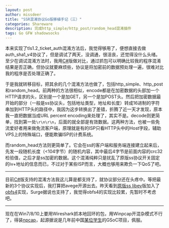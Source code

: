 ```yaml
---
layout: post
author: missdeer
title: "SSR混淆协议Go版移植手记（三）"
categories: Shareware
description: 完成http_simple/http_post/random_head混淆插件
tags: Go GFW shadowsocks
---
```


本来实现了tls1.2_ticket_auth混淆方法后，我觉得够用了，便想直接去做auth_sha1_v4协议了，但是调试了两天，没调通，很沮丧，还觉得没什么头绪。至少在调试混淆方法时，我用[C#](https://github.com/shadowsocksr/shadowsocksr-csharp/releases)版做对比，通过抓包可以明确比较我的程序混淆结果是否正确，但协议就要麻烦些，协议是将加密前的数据预处理一遍，很难对比我的程序是否处理正确了。

于是我就转移目标，把其余的几个混淆方法也做了，包括http_simple、http_post和random_head。前两种的方法很相似，encode都是在加密数据的头部加一个HTTP请求的头，区别是一个是加GET，另一个是加POST头。然后把加密数据最开始的部分（一般是ss协议头，包括地址类型，地址和长度）转成16进制的字符串加到HTTP头的路径中，我因为这步转换出了差错，折腾了近一天才发现，原本我一直把数据当成URL percent encoding来处理了，其实不是。decode则更简单，找到第一处`\r\n\r\n`，后面的就全部是有效数据。这两种方法，也被一些免流爱好者用来做免流客户端，原理就是有的ISP只看HTTP头中的Host字段，辅助VPS上的特殊端口，便能欺骗ISP的计费系统。

而random_head方法则更简单了。它会在ss的客户端和服务端连接建立起来后，先发一段随机长度（<104字节）的随机内容，其中最后4字节是前面内容的crc32检验值，之后才是ss加密的数据。这个混淆纯粹只是扰乱了原版ss协议开关固定的iv+地址的信息而已，不过对于某些ISP而言，大概也够用来欺负一下QoS了吧。

----

目前[C#](https://github.com/shadowsocksr/shadowsocksr-csharp/releases)版支持的混淆方法我这儿算是都支持了，就协议部分还在头疼中。等把最新的3个协议实现后，我打算把avege开源出去。昨天看到[原版ss libev](https://github.com/shadowsocks/shadowsocks-libev)版加入了[obfs4](https://github.com/Yawning/obfs4)实现，Surge据说也支持了，我觉得obfs4的实现比较累，先暂时不考虑吧。

----

现在在Win7/8/10上要用Wireshark抓本地回环的包，用Winpcap开混杂模式不行了，得装[npcap](https://github.com/nmap/npcap)，起源据说是几年前中国[某位学生](https://github.com/hsluoyz)的GSoC项目，佩服。